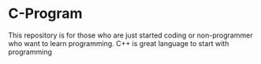 # C-Program
This repository is for those who are just started coding or non-programmer who want to learn programming. C++ is great language to start with programming
